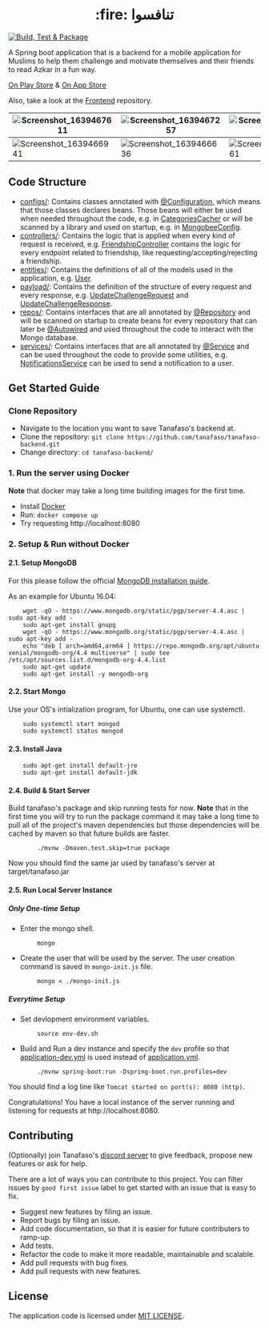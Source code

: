 <h1 align="center">:fire: تنافسوا</h1>

[![Build, Test & Package](https://github.com/tanafaso/tanafaso-backend/actions/workflows/Build,%20Test%20&%20Package.yml/badge.svg)](https://github.com/tanafaso/tanafaso-backend/actions/workflows/Build,%20Test%20&%20Package.yml)

A Spring boot application that is a backend for a mobile application for Muslims to help them challenge and motivate themselves and their friends to read Azkar in a fun way.

[On Play Store](https://play.google.com/store/apps/details?id=com.tanafaso.azkar) & [On App Store](https://apps.apple.com/us/app/تنافسوا/id1564309117?platform=iphone)

Also, take a look at the [Frontend](https://github.com/challenge-azkar/tanafaso-frontend) repository.

| ![Screenshot_1639467611](https://user-images.githubusercontent.com/13997703/146137503-39447315-5f58-48f6-8e95-1e742f7a570e.png) | ![Screenshot_1639467257](https://user-images.githubusercontent.com/13997703/146137488-7f9c214f-859b-4eb3-90f2-9f688b02f7e2.png) | ![Screenshot_1639467166](https://user-images.githubusercontent.com/13997703/146137484-6a62dbde-70ca-4821-9e58-8268fbdfca73.png) |
|-|-|-|
| ![Screenshot_1639466941](https://user-images.githubusercontent.com/13997703/146137475-81d5589f-817b-46bd-9e01-42474394e4b9.png) | ![Screenshot_1639466636](https://user-images.githubusercontent.com/13997703/146137449-e061292a-4a03-4b92-abee-2c21ef164c48.png) | ![Screenshot_1639466561](https://user-images.githubusercontent.com/13997703/146137438-40b870e6-610a-4ae1-a2c5-2774ff863aef.png) |

## Code Structure
- [configs/](https://github.com/challenge-azkar/tanafaso-backend/tree/master/src/main/java/com/azkar/configs): Contains classes annotated with  [@Configuration](https://docs.spring.io/spring-framework/docs/current/javadoc-api/org/springframework/context/annotation/Configuration.html), which means that those classes declares beans. Those beans will either be used when needed throughout the code, e.g. in [CategoriesCacher](https://github.com/challenge-azkar/tanafaso-backend/blob/master/src/main/java/com/azkar/configs/CategoriesCacher.java) or will be scanned by a library and used on startup, e.g. in [MongobeeConfig](https://github.com/challenge-azkar/tanafaso-backend/blob/master/src/main/java/com/azkar/configs/MongobeeConfig.java).
- [controllers/](https://github.com/challenge-azkar/tanafaso-backend/tree/master/src/main/java/com/azkar/controllers): Contains the logic that is applied when every kind of request is received, e.g. [FriendshipController](https://github.com/challenge-azkar/tanafaso-backend/blob/master/src/main/java/com/azkar/controllers/FriendshipController.java) contains the logic for every endpoint related to friendship, like requesting/accepting/rejecting a friendship.
- [entities/](https://github.com/challenge-azkar/tanafaso-backend/tree/master/src/main/java/com/azkar/entities): Contains the definitions of all of the models used in the application, e.g. [User](https://github.com/challenge-azkar/tanafaso-backend/blob/master/src/main/java/com/azkar/entities/User.java). 
- [payload/](https://github.com/challenge-azkar/tanafaso-backend/tree/master/src/main/java/com/azkar/payload): Contains the definition of the structure of every request and every response, e.g. [UpdateChallengeRequest](https://github.com/challenge-azkar/tanafaso-backend/blob/master/src/main/java/com/azkar/payload/challengecontroller/requests/UpdateChallengeRequest.java) and [UpdateChallengeResponse](https://github.com/challenge-azkar/tanafaso-backend/blob/master/src/main/java/com/azkar/payload/challengecontroller/responses/UpdateChallengeResponse.java).
- [repos/](https://github.com/challenge-azkar/tanafaso-backend/tree/master/src/main/java/com/azkar/repos): Contains interfaces that are all annotated by [@Repository](https://docs.spring.io/spring-framework/docs/current/javadoc-api/org/springframework/stereotype/Repository.html) and will be scanned on startup to create beans for every repository that can later be [@Autowired](https://docs.spring.io/spring-framework/docs/current/javadoc-api/org/springframework/beans/factory/annotation/Autowired.html) and used throughout the code to interact with the Mongo database.
- [services/](https://github.com/challenge-azkar/tanafaso-backend/tree/master/src/main/java/com/azkar/services): Contains interfaces that are all annotated by [@Service](https://docs.spring.io/spring-framework/docs/current/javadoc-api/org/springframework/stereotype/Service.html) and can be used throughout the code to provide some utilities, e.g. [NotificationsService](https://github.com/challenge-azkar/tanafaso-backend/blob/master/src/main/java/com/azkar/services/NotificationsService.java) can be used to send a notification to a user.

## Get Started Guide
### Clone Repository
- Navigate to the location you want to save Tanafaso's backend at.
- Clone the repository: `git clone https://github.com/tanafaso/tanafaso-backend.git`
- Change directory: `cd tanafaso-backend/`
### 1. Run the server using Docker
**Note** that docker may take a long time building images for the first time.
- Install [Docker](https://docs.docker.com/get-docker/)
- Run: `docker compose up`
- Try requesting http://localhost:8080
### 2. Setup & Run without Docker
#### 2.1. Setup MongoDB
For this please follow the official [MongoDB installation guide](https://docs.mongodb.com/manual/installation/).

As an example for Ubuntu 16.04:
```
    wget -qO - https://www.mongodb.org/static/pgp/server-4.4.asc | sudo apt-key add -
    sudo apt-get install gnupg
    wget -qO - https://www.mongodb.org/static/pgp/server-4.4.asc | sudo apt-key add -
    echo "deb [ arch=amd64,arm64 ] https://repo.mongodb.org/apt/ubuntu xenial/mongodb-org/4.4 multiverse" | sudo tee /etc/apt/sources.list.d/mongodb-org-4.4.list
    sudo apt-get update
    sudo apt-get install -y mongodb-org
```
#### 2.2. Start Mongo
Use your OS's intialization program, for Ubuntu, one can use systemctl.
```
    sudo systemctl start mongod
    sudo systemctl status mongod
```
#### 2.3. Install Java
```
    sudo apt-get install default-jre
    sudo apt-get install default-jdk
```
#### 2.4. Build & Start Server

Build tanafaso's package and skip running tests for now. **Note** that in the first time you will try to run the package command it may take a long time to pull all of the project's maven dependencies but those dependencies will be cached by maven so that future builds are faster.
```
        ./mvnw -Dmaven.test.skip=true package
```
Now you should find the same jar used by tanafaso's server at target/tanafaso.jar
 
#### 2.5. Run Local Server Instance
##### Only One-time Setup
- Enter the mongo shell.
```
        mongo
```
- Create the user that will be used by the server. The user creation command is saved in `mongo-init.js` file.
```
        mongo < ./mongo-init.js
```
##### Everytime Setup
- Set devlopment environment variables.
```
        source env-dev.sh
```
- Build and Run a dev instance and specify the `dev` profile so that [application-dev.yml](https://github.com/challenge-azkar/tanafaso-backend/blob/master/src/main/resources/application-dev.yml) is used instead of [application.yml](https://github.com/challenge-azkar/tanafaso-backend/blob/master/src/main/resources/application.yml).
```
        ./mvnw spring-boot:run -Dspring-boot.run.profiles=dev
```
You should find a log line like `Tomcat started on port(s): 8080 (http)`.

Congratulations! You have a local instance of the server running and listening for requests at
 http://localhost:8080.

## Contributing
(Optionally) join Tanafaso's [discord server](https://discord.gg/jSKsZdJcT5) to give feedback, propose new features or ask for help.

There are a lot of ways you can contribute to this project. You can filter issues by `good first issue` label to get started with an issue that is easy to fix.
- Suggest new features by filing an issue.
- Report bugs by filing an issue.
- Add code documentation, so that it is easier for future contributers to ramp-up.
- Add tests.
- Refactor the code to make it more readable, maintainable and scalable.
- Add pull requests with bug fixes.
- Add pull requests with new features.

## License
The application code is licensed under [MIT LICENSE](https://github.com/challenge-azkar/tanafaso-backend/blob/master/LICENSE.md).
